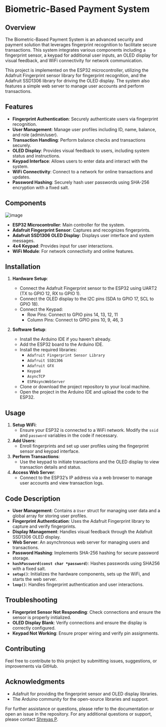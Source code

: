 # Biometric-Based Payment System

## Overview

The Biometric-Based Payment System is an advanced security and payment solution that leverages fingerprint recognition to facilitate secure transactions. This system integrates various components including a fingerprint sensor, a keypad for additional user inputs, an OLED display for visual feedback, and WiFi connectivity for network communication.

This project is implemented on the ESP32 microcontroller, utilizing the Adafruit Fingerprint sensor library for fingerprint recognition, and the Adafruit SSD1306 library for driving the OLED display. The system also features a simple web server to manage user accounts and perform transactions.

## Features

- **Fingerprint Authentication**: Securely authenticate users via fingerprint recognition.
- **User Management**: Manage user profiles including ID, name, balance, and role (admin/user).
- **Transaction Handling**: Perform balance checks and transactions securely.
- **OLED Display**: Provides visual feedback to users, including system status and instructions.
- **Keypad Interface**: Allows users to enter data and interact with the system.
- **WiFi Connectivity**: Connect to a network for online transactions and updates.
- **Password Hashing**: Securely hash user passwords using SHA-256 encryption with a fixed salt.

## Components

![image](https://github.com/user-attachments/assets/aeb31364-fa35-4358-80d1-f98ecdd799ce)

- **ESP32 Microcontroller**: Main controller for the system.
- **Adafruit Fingerprint Sensor**: Captures and recognizes fingerprints.
- **Adafruit SSD1306 OLED Display**: Displays user interface and system messages.
- **4x4 Keypad**: Provides input for user interactions.
- **WiFi Module**: For network connectivity and online features.

## Installation

1. **Hardware Setup**:
   - Connect the Adafruit Fingerprint sensor to the ESP32 using UART2 (TX to GPIO 12, RX to GPIO 1).
   - Connect the OLED display to the I2C pins (SDA to GPIO 17, SCL to GPIO 18).
   - Connect the Keypad:
      - Row Pins: Connect to GPIO pins 14, 13, 12, 11
      - Column Pins: Connect to GPIO pins 10, 9, 46, 3

2. **Software Setup**:
   - Install the Arduino IDE if you haven't already.
   - Add the ESP32 board to the Arduino IDE.
   - Install the required libraries:
     - `Adafruit Fingerprint Sensor Library`
     - `Adafruit SSD1306`
     - `Adafruit GFX`
     - `Keypad`
     - `AsyncTCP`
     - `ESPAsyncWebServer`
   - Clone or download the project repository to your local machine.
   - Open the project in the Arduino IDE and upload the code to the ESP32.

## Usage

1. **Setup WiFi**:
   - Ensure your ESP32 is connected to a WiFi network. Modify the `ssid` and `password` variables in the code if necessary.
2. **Add Users**:
   - Enroll fingerprints and set up user profiles using the fingerprint sensor and keypad interface.
3. **Perform Transactions**:
   - Use the keypad to initiate transactions and the OLED display to view transaction details and status.
4. **Access Web Server**:
   - Connect to the ESP32’s IP address via a web browser to manage user accounts and view transaction logs.

## Code Description

- **User Management**: Contains a `User` struct for managing user data and a global array for storing user profiles.
- **Fingerprint Authentication**: Uses the Adafruit Fingerprint library to capture and verify fingerprints.
- **Display Management**: Handles visual feedback through the Adafruit SSD1306 OLED display.
- **Web Server**: An asynchronous web server for managing users and transactions.
- **Password Hashing**: Implements SHA-256 hashing for secure password storage.
- **`hashPassword(const char *password)`**: Hashes passwords using SHA256 with a fixed salt.
- **`setup()`**: Initializes the hardware components, sets up the WiFi, and starts the web server.
- **`loop()`**: Handles fingerprint authentication and user interactions.

## Troubleshooting

- **Fingerprint Sensor Not Responding**: Check connections and ensure the sensor is properly initialized.
- **OLED Display Blank**: Verify connections and ensure the display is correctly configured.
- **Keypad Not Working**: Ensure proper wiring and verify pin assignments.

## Contributing

Feel free to contribute to this project by submitting issues, suggestions, or improvements via GitHub.

## Acknowledgments

- Adafruit for providing the fingerprint sensor and OLED display libraries.
- The Arduino community for the open-source libraries and support.

For further assistance or questions, please refer to the documentation or open an issue in the repository.
For any additional questions or support, please contact [Shreyas P](mailto:shreyasp182002@gmail.com).
